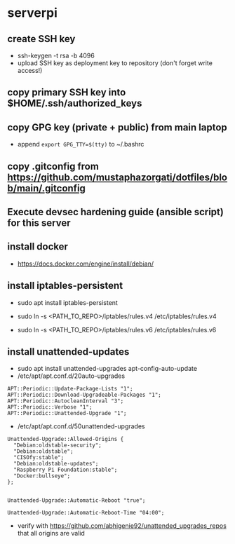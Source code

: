 # serverpi

## create SSH key 
* ssh-keygen -t rsa -b 4096
* upload SSH key as deployment key to repository (don't forget write access!)

## copy primary SSH key into $HOME/.ssh/authorized_keys 

## copy GPG key (private + public) from main laptop
* append `export GPG_TTY=$(tty)` to ~/.bashrc

## copy .gitconfig from https://github.com/mustaphazorgati/dotfiles/blob/main/.gitconfig

## Execute devsec hardening guide (ansible script) for this server

## install docker
* https://docs.docker.com/engine/install/debian/

## install iptables-persistent
* sudo apt install iptables-persistent
* sudo ln -s <PATH_TO_REPO>/iptables/rules.v4 /etc/iptables/rules.v4

* sudo ln -s <PATH_TO_REPO>/iptables/rules.v6 /etc/iptables/rules.v6

## install unattended-updates
* sudo apt install unattended-upgrades apt-config-auto-update
* /etc/apt/apt.conf.d/20auto-upgrades 
```
APT::Periodic::Update-Package-Lists "1";
APT::Periodic::Download-Upgradeable-Packages "1";
APT::Periodic::AutocleanInterval "3";
APT::Periodic::Verbose "1";
APT::Periodic::Unattended-Upgrade "1";
```
* /etc/apt/apt.conf.d/50unattended-upgrades
```
Unattended-Upgrade::Allowed-Origins {
  "Debian:oldstable-security";
  "Debian:oldstable";
  "CISOfy:stable";
  "Debian:oldstable-updates";
  "Raspberry Pi Foundation:stable";
  "Docker:bullseye";
};


Unattended-Upgrade::Automatic-Reboot "true";

Unattended-Upgrade::Automatic-Reboot-Time "04:00";
```
* verify with https://github.com/abhigenie92/unattended_upgrades_repos that all origins are valid

